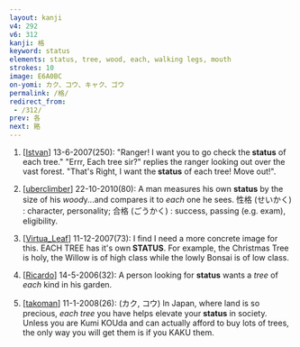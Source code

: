 ```yaml
---
layout: kanji
v4: 292
v6: 312
kanji: 格
keyword: status
elements: status, tree, wood, each, walking legs, mouth
strokes: 10
image: E6A0BC
on-yomi: カク、コウ、キャク、ゴウ
permalink: /格/
redirect_from:
 - /312/
prev: 各
next: 賂
---
```


1) [<a href="http://kanji.koohii.com/profile/Istvan">Istvan</a>] 13-6-2007(250): &quot;Ranger! I want you to go check the<strong> status</strong> of each tree.&quot; &quot;Errr, Each tree sir?&quot; replies the ranger looking out over the vast forest. &quot;That&#039;s Right, I want the<strong> status</strong> of each tree! Move out!&quot;.

2) [<a href="http://kanji.koohii.com/profile/uberclimber">uberclimber</a>] 22-10-2010(80): A man measures his own <strong>status</strong> by the size of his <em>wood</em>y...and compares it to <em>each</em> one he sees. 性格 (せいかく) : character, personality; 合格 (ごうかく) : success, passing (e.g. exam), eligibility.

3) [<a href="http://kanji.koohii.com/profile/Virtua_Leaf">Virtua_Leaf</a>] 11-12-2007(73): I find I need a more concrete image for this. EACH TREE has it&#039;s own<strong> STATUS</strong>. For example, the Christmas Tree is holy, the Willow is of high class while the lowly Bonsai is of low class.

4) [<a href="http://kanji.koohii.com/profile/Ricardo">Ricardo</a>] 14-5-2006(32): A person looking for <strong>status</strong> wants a <em>tree</em> of <em>each</em> kind in his garden.

5) [<a href="http://kanji.koohii.com/profile/takoman">takoman</a>] 11-1-2008(26): (カク, コウ) In Japan, where land is so precious, <em>each tree</em> you have helps elevate your<strong> status</strong> in society. Unless you are Kumi KOUda and can actually afford to buy lots of trees, the only way you will get them is if you KAKU them.


